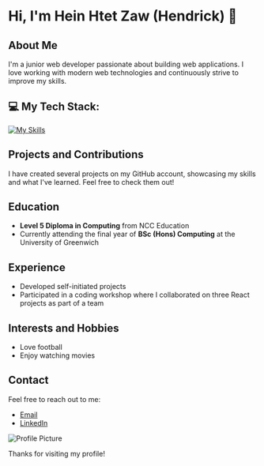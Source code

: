 # Hi, I'm Hein Htet Zaw (Hendrick) 👋

## About Me

I'm a junior web developer passionate about building web applications. I love working with modern web technologies and continuously strive to improve my skills.

## 💻 My Tech Stack:

[![My Skills](https://skillicons.dev/icons?i=react,js,php,laravel,mysql,postgres&perline=6)](https://skillicons.dev)

## Projects and Contributions

I have created several projects on my GitHub account, showcasing my skills and what I've learned. Feel free to check them out!

## Education

- **Level 5 Diploma in Computing** from NCC Education
- Currently attending the final year of **BSc (Hons) Computing** at the University of Greenwich

## Experience

- Developed self-initiated projects
- Participated in a coding workshop where I collaborated on three React projects as part of a team

## Interests and Hobbies

- Love football
- Enjoy watching movies

## Contact

Feel free to reach out to me:

- [Email](mailto:hhzaw325@example.com)
- [LinkedIn](https://www.linkedin.com/in/hhzaw325)

![Profile Picture](https://link-to-your-profile-picture.com)

Thanks for visiting my profile!

